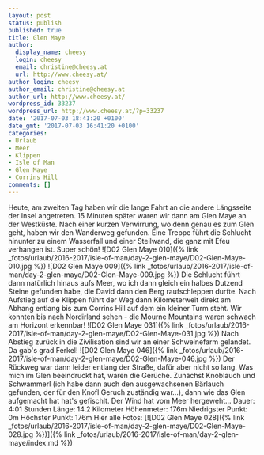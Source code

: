 ```yaml
---
layout: post
status: publish
published: true
title: Glen Maye
author:
  display_name: cheesy
  login: cheesy
  email: christine@cheesy.at
  url: http://www.cheesy.at/
author_login: cheesy
author_email: christine@cheesy.at
author_url: http://www.cheesy.at/
wordpress_id: 33237
wordpress_url: http://www.cheesy.at/?p=33237
date: '2017-07-03 18:41:20 +0100'
date_gmt: '2017-07-03 16:41:20 +0100'
categories:
- Urlaub
- Meer
- Klippen
- Isle of Man
- Glen Maye
- Corrins Hill
comments: []
---
```

Heute, am zweiten Tag haben wir die lange Fahrt an die andere Längsseite der Insel angetreten. 15 Minuten später waren wir dann am Glen Maye an der Westküste. Nach einer kurzen Verwirrung, wo denn genau es zum Glen geht, haben wir den Wanderweg gefunden. Eine Treppe führt die Schlucht hinunter zu einem Wasserfall und einer Steilwand, die ganz mit Efeu verhangen ist. Super schön!
![D02 Glen Maye 010]({% link _fotos/urlaub/2016-2017/isle-of-man/day-2-glen-maye/D02-Glen-Maye-010.jpg %})
![D02 Glen Maye 009]({% link _fotos/urlaub/2016-2017/isle-of-man/day-2-glen-maye/D02-Glen-Maye-009.jpg %})
Die Schlucht führt dann natürlich hinaus aufs Meer, wo ich dann gleich ein halbes Dutzend Steine gefunden habe, die David dann den Berg raufschleppen durfte.
Nach Aufstieg auf die Klippen führt der Weg dann Kilometerweit direkt am Abhang entlang bis zum Corrins Hill auf dem ein kleiner Turm steht. Wir konnten bis nach Nordirland sehen - die Mourne Mountains waren schwach am Horizont erkennbar!
![D02 Glen Maye 031]({% link _fotos/urlaub/2016-2017/isle-of-man/day-2-glen-maye/D02-Glen-Maye-031.jpg %})
Nach Abstieg zurück in die Zivilisation sind wir an einer Schweinefarm gelandet. Da gab's grad Ferkel!
![D02 Glen Maye 046]({% link _fotos/urlaub/2016-2017/isle-of-man/day-2-glen-maye/D02-Glen-Maye-046.jpg %})
Der Rückweg war dann leider entlang der Straße, dafür aber nicht so lang.
Was mich im Glen beeindruckt hat, waren die Gerüche. Zunächst Knoblauch und Schwammerl (ich habe dann auch den ausgewachsenen Bärlauch gefunden, der für den Knofl Geruch zuständig war...), dann wie das Glen aufgemacht hat hat's gefischlt. Der Wind hat vom Meer hergeweht...
Dauer: 4:01 Stunden
Länge: 14.2 Kilometer
Höhenmeter: 176m
Niedrigster Punkt: 0m
Höchster Punkt: 176m
Hier alle Fotos:
[![D02 Glen Maye 028]({% link _fotos/urlaub/2016-2017/isle-of-man/day-2-glen-maye/D02-Glen-Maye-028.jpg %})]({% link _fotos/urlaub/2016-2017/isle-of-man/day-2-glen-maye/index.md %})
